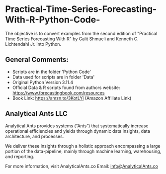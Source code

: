 # Practical-Time-Series-Forecasting-With-R-Python-Code-

The objective is to convert examples from the second edition of "Practical Time Series Forecasting With R" by Galit Shmueli and Kenneth C. Lichtendahl Jr. into Python.

## General Comments: 
- Scripts are in the folder 'Python Code'
- Data used for scripts are in folder 'Data'
- Original Python Version 3.11.4
- Official Data & R scripts found from authors website: https://www.forecastingbook.com/resources
- Book Link: https://amzn.to/3KotLYi (Amazon Affiliate Link)

## Analytical Ants LLC
Analytical Ants provides systems (“Ants”) that systematically increase operational efficiencies and yields through dynamic data insights, data architecture, and processes.

We deliver these insights through a holistic approach encompassing a large portion of the data-pipeline, mainly through machine learning, warehousing, and reporting.

For more information, visit AnalyticalAnts.co
Email: info@AnalyticalAnts.co
